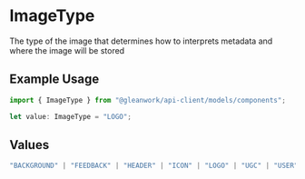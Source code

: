 # ImageType

The type of the image that determines how to interprets metadata and where the image will be stored

## Example Usage

```typescript
import { ImageType } from "@gleanwork/api-client/models/components";

let value: ImageType = "LOGO";
```

## Values

```typescript
"BACKGROUND" | "FEEDBACK" | "HEADER" | "ICON" | "LOGO" | "UGC" | "USER" | "DOCUMENT_IMAGE"
```